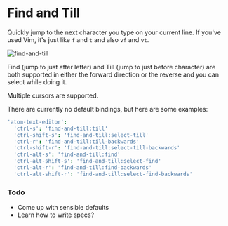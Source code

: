 # Find and Till

Quickly jump to the next character you type on your current line. If you've used Vim, it's just like `f` and `t` and also `vf` and `vt`.

![find-and-till](https://cloud.githubusercontent.com/assets/8588/8742523/26480284-2c1b-11e5-86c7-be78a28e6289.gif)

Find (jump to just after letter) and Till (jump to just before character) are both supported in either the forward direction or the reverse and you can select while doing it.

Multiple cursors are supported.

There are currently no default bindings, but here are some examples:

```cson
'atom-text-editor':
  'ctrl-s': 'find-and-till:till'
  'ctrl-shift-s': 'find-and-till:select-till'
  'ctrl-r': 'find-and-till:till-backwards'
  'ctrl-shift-r': 'find-and-till:select-till-backwards'
  'ctrl-alt-s': 'find-and-till:find'
  'ctrl-alt-shift-s': 'find-and-till:select-find'
  'ctrl-alt-r': 'find-and-till:find-backwards'
  'ctrl-alt-shift-r': 'find-and-till:select-find-backwards'
```

### Todo

* Come up with sensible defaults
* Learn how to write specs?
